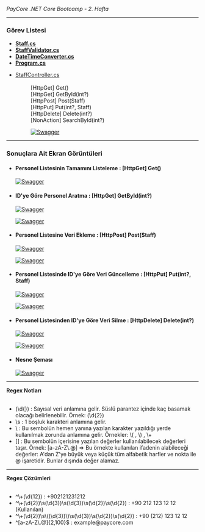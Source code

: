 <i>PayCore .NET Core Bootcamp - 2. Hafta</i>
<hr />
<h3>Görev Listesi</h4>
<ul>
<li>
<a href="https://github.com/195-Patika-Dev-Paycore-Net-Bootcamp/gokay_urenc_hafta2/blob/main/PayCoreClassWork2/PayCoreClassWork2/Models/StaffFluent.cs" target="_blank"><b>Staff.cs</b></a>
</li>
<li>
<a href="https://github.com/195-Patika-Dev-Paycore-Net-Bootcamp/gokay_urenc_hafta2/blob/main/PayCoreClassWork2/PayCoreClassWork2/Validators/StaffValidator.cs" target="_blank"><b>StaffValidator.cs</b></a>
</li>
<li>
<a href="https://github.com/195-Patika-Dev-Paycore-Net-Bootcamp/gokay_urenc_hafta2/blob/main/PayCoreClassWork2/PayCoreClassWork2/Utilities/DateTimeConverter.cs" target="_blank"><b>DateTimeConverter.cs</b></a>
</li>
<li>
<a href="https://github.com/195-Patika-Dev-Paycore-Net-Bootcamp/gokay_urenc_hafta2/blob/main/PayCoreClassWork2/PayCoreClassWork2/Program.cs" target="_blank"><b>Program.cs</b></a>
</li>
<li>
<dl>
<dt><a href="https://github.com/195-Patika-Dev-Paycore-Net-Bootcamp/gokay_urenc_hafta2/blob/main/PayCoreClassWork2/PayCoreClassWork2/Controllers/StaffController.cs" target="_blank">StaffController.cs</a></dt>
<br/ >
<dd>[HttpGet] Get()</dd>
<dd>[HttpGet] GetById(int?)</dd>
<dd>[HttpPost] Post(Staff)</dd>
<dd>[HttpPut] Put(int?, Staff)</dd>
<dd>[HttpDelete] Delete(int?)</dd>
<dd>[NonAction] SearchById(int?)</dd>
<dd><p dir="auto"><a target="_blank" rel="noopener noreferrer" href=""><img src="https://i.hizliresim.com/nzjefhb.png" alt="Swagger" style="max-width: 100%;"></a></p></dd>
</dl>
</li>
</ul>
<hr />
<h3><b>Sonuçlara Ait Ekran Görüntüleri</b></h2>
<ul>
<li>
<h4>Personel Listesinin Tamamını Listeleme : [HttpGet] Get()</h4>
<p dir="auto"><a target="_blank" rel="noopener noreferrer" href=""><img src="https://i.hizliresim.com/kautsd3.png" alt="Swagger" style="max-width: 100%;"></a></p>
</li>
<li>
<h4>ID'ye Göre Personel Aratma : [HttpGet] GetById(int?)</h4>
<p dir="auto"><a target="_blank" rel="noopener noreferrer" href=""><img src="https://i.hizliresim.com/s1259ti.png" alt="Swagger" style="max-width: 100%;"></a></p>
<p dir="auto"><a target="_blank" rel="noopener noreferrer" href=""><img src="https://i.hizliresim.com/ig6rdlr.png" alt="Swagger" style="max-width: 100%;"></a></p>
</li>
<li>
<h4>Personel Listesine Veri Ekleme : [HttpPost] Post(Staff)</h4>
<p dir="auto"><a target="_blank" rel="noopener noreferrer" href=""><img src="https://i.hizliresim.com/jwt9imm.png" alt="Swagger" style="max-width: 100%;"></a></p>
<p dir="auto"><a target="_blank" rel="noopener noreferrer" href=""><img src="https://i.hizliresim.com/rzhld2c.png" alt="Swagger" style="max-width: 100%;"></a></p>
</li>
<li>
<h4>Personel Listesinde ID'ye Göre Veri Güncelleme : [HttpPut] Put(int?, Staff)</h4>
<p dir="auto"><a target="_blank" rel="noopener noreferrer" href=""><img src="https://i.hizliresim.com/ct11gly.png" alt="Swagger" style="max-width: 100%;"></a></p>
<p dir="auto"><a target="_blank" rel="noopener noreferrer" href=""><img src="https://i.hizliresim.com/ds8033i.png" alt="Swagger" style="max-width: 100%;"></a></p>
</li>
<li>
<h4>Personel Listesinden ID'ye Göre Veri Silme : [HttpDelete] Delete(int?)</h4>
<p dir="auto"><a target="_blank" rel="noopener noreferrer" href=""><img src="https://i.hizliresim.com/acg0tbv.png" alt="Swagger" style="max-width: 100%;"></a></p>
<p dir="auto"><a target="_blank" rel="noopener noreferrer" href=""><img src="https://i.hizliresim.com/6juufcu.png" alt="Swagger" style="max-width: 100%;"></a></p>
</li>
<li>
<h4>Nesne Şeması</h4>
<p dir="auto"><a target="_blank" rel="noopener noreferrer" href=""><img src="https://i.hizliresim.com/mzdnrsu.png" alt="Swagger" style="max-width: 100%;"></a></p>
</li>
</ul>
<hr />
<b>Regex Notları</b>
<ul>
<br />
<li>
(\d{}) : Sayısal veri anlamına gelir. Süslü parantez içinde kaç basamak olacağı belirlenebilir. Örnek: (\d{2})
</li>
<li>
\s : 1 boşluk karakteri anlamına gelir.
</li>
<li>
\ : Bu sembolün hemen yanına yazılan karakter yazıldığı yerde kullanılmak zorunda anlamına gelir. Örnekler: \( , \) , \+
</li>
<li>
[] : Bu sembolün içerisine yazılan değerler kullanılabilecek değerleri taşır. Örnek: [a-zA-Z\.@] => Bu örnekte kullanılan ifadenin alabileceği değerler: A'dan Z'ye büyük veya küçük tüm alfabetik harfler ve nokta ile @ işaretidir. Bunlar dışında değer alamaz.
</li>
</ul>
<hr />
<b>Regex Çözümleri</b>
<ul>
<br />
<li>^\+(\d{12}) : +902121231212</li>
<li>^\+(\d{2})\s(\d{3})\s(\d{3})\s(\d{2})\s(\d{2}) : +90 212 123 12 12 (Kullanılan)</li>
<li>^\+(\d{2})\s\((\d{3})\)\s(\d{3})\s(\d{2})\s(\d{2}) : +90 (212) 123 12 12</li>
<li>^[a-zA-Z\.@]{2,100}$ : example@paycore.com</li>
</ul>
